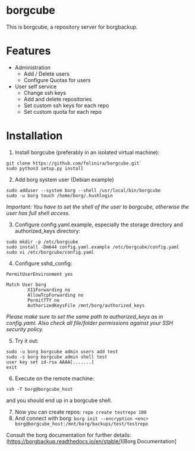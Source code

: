 # borgcube

This is borgcube, a repository server for borgbackup.

# Features
* Administration
  * Add / Delete users
  * Configure Quotas for users
* User self service
  * Change ssh keys
  * Add and delete repositories
  * Set custom ssh keys for each repo
  * Set custom quota for each repo

# Installation

1. Install borgcube (preferably in an isolated virtual machine):
```
git clone https://github.com/felinira/borgcube.git`
sudo python3 setup.py install
```

2. Add borg system user (Debian example)
```
sudo adduser --system borg --shell /usr/local/bin/borgcube
sudo -u borg touch /home/borg/.hushlogin
```
*Important: You have to set the shell of the user to borgcube, otherwise the user has full shell access.*

3. Configure config.yaml.example, especially the storage directory and authorized_keys directory:
```
sudo mkdir -p /etc/borgcube
sudo install -Dm644 config.yaml.example /etc/borgcube/config.yaml
sudo vi /etc/borgcube/config.yaml
```

4. Configure sshd_config:
```
PermitUserEnvironment yes

Match User borg
        X11Forwarding no  
        AllowTcpForwarding no
        PermitTTY no
        AuthorizedKeysFile /mnt/borg/authorized_keys
```
*Please make sure to set the same path to authorized_keys as in config.yaml. Also check all file/folder permissions against your SSH security policy.*

5. Try it out:
```
sudo -u borg borgcube admin users add test
sudo -s borg borgcube admin shell test
user key set id-rsa AAAA[.......]
exit
```

6. Execute on the remote machine:
```
ssh -T borg@borgcube_host
```
and you should end up in a borgcube shell.

7. Now you can create repos: `repo create testrepo 100`
8. And connect with borg: `borg init --encryption <enc> borg@borgcube_host:/mnt/borg/backups/test/testrepo`

Consult the borg documentation for further details: (https://borgbackup.readthedocs.io/en/stable/)[Borg Documentation]
